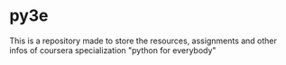 # py3e
This is a repository made to store the resources, assignments and other infos of coursera specialization "python for everybody"
